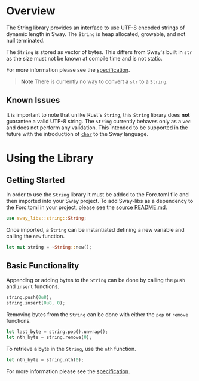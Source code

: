 # Overview

The String library provides an interface to use UTF-8 encoded strings of dynamic length in Sway. The `String` is heap allocated, growable, and not null terminated.

The `String` is stored as vector of bytes. This differs from Sway's built in `str` as the size must not be known at compile time and is not static. 

For more information please see the [specification](./SPECIFICATION.md).

> **Note** There is currently no way to convert a `str` to a `String`.

## Known Issues

It is important to note that unlike Rust's `String`, this `String` library does **not** guarantee a valid UTF-8 string. The `String` currently behaves only as a `vec` and does not perform any validation. This intended to be supported in the future with the introduction of [`char`](https://github.com/FuelLabs/sway/issues/2937) to the Sway language.

# Using the Library

## Getting Started

In order to use the `String` library it must be added to the Forc.toml file and then imported into your Sway project. To add Sway-libs as a dependency to the Forc.toml in your project, please see the [source README.md](../../../README.md).

```rust
use sway_libs::string::String;
```

Once imported, a `String` can be instantiated defining a new variable and calling the `new` function.

```rust
let mut string = ~String::new();
```

## Basic Functionality

Appending or adding bytes to the `String` can be done by calling the `push` and `insert` functions.

```rust
string.push(0u8);
string.insert(0u8, 0);
```

Removing bytes from the `String` can be done with either the `pop` or `remove` functions.

```rust
let last_byte = string.pop().unwrap();
let nth_byte = string.remove(0);
```

To retrieve a byte in the `String`, use the `nth` function.

```rust
let nth_byte = string.nth(0);
```

For more information please see the [specification](./SPECIFICATION.md).
